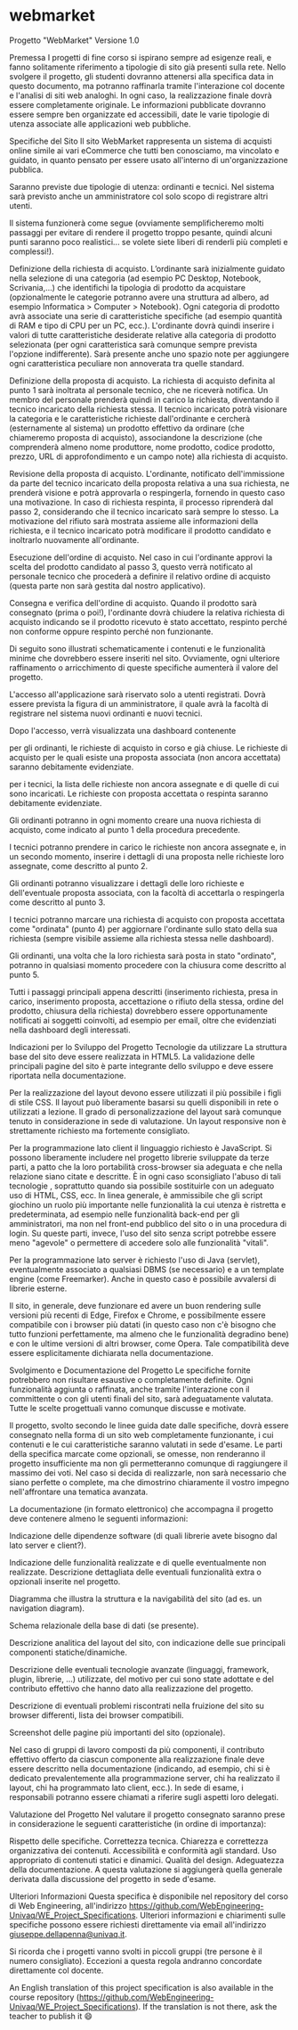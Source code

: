 # webmarket
Progetto "WebMarket"
Versione 1.0

Premessa
I progetti di fine corso si ispirano sempre ad esigenze reali, e fanno solitamente riferimento a tipologie di sito già presenti sulla rete. Nello svolgere il progetto, gli studenti dovranno attenersi alla specifica data in questo documento, ma potranno raffinarla tramite l'interazione col docente e l'analisi di siti web analoghi. In ogni caso, la realizzazione finale dovrà essere completamente originale. Le informazioni pubblicate dovranno essere sempre ben organizzate ed accessibili, date le varie tipologie di utenza associate alle applicazioni web pubbliche.

Specifiche del Sito
Il sito WebMarket rappresenta un sistema di acquisti online simile ai vari eCommerce che tutti ben conosciamo, ma vincolato e guidato, in quanto pensato per essere usato all'interno di un'organizzazione pubblica.

Saranno previste due tipologie di utenza: ordinanti e tecnici. Nel sistema sarà previsto anche un amministratore col solo scopo di registrare altri utenti.

Il sistema funzionerà come segue (ovviamente semplificheremo molti passaggi per evitare di rendere il progetto troppo pesante, quindi alcuni punti saranno poco realistici... se volete siete liberi di renderli più completi e complessi!).

Definizione della richiesta di acquisto. L’ordinante sarà inizialmente guidato nella selezione di una categoria (ad esempio PC Desktop, Notebook, Scrivania,...) che identifichi la tipologia di prodotto da acquistare (opzionalmente le categorie potranno avere una struttura ad albero, ad esempio Informatica > Computer > Notebook). Ogni categoria di prodotto avrà associate una serie di caratteristiche specifiche (ad esempio quantità di RAM e tipo di CPU per un PC, ecc.). L'ordinante dovrà quindi inserire i valori di tutte caratteristiche desiderate relative alla categoria di prodotto selezionata (per ogni caratteristica sarà comunque sempre prevista l'opzione indifferente). Sarà presente anche uno spazio note per aggiungere ogni caratteristica peculiare non annoverata tra quelle standard.

Definizione della proposta di acquisto. La richiesta di acquisto definita al punto 1 sarà inoltrata al personale tecnico, che ne riceverà notifica. Un membro del personale prenderà quindi in carico la richiesta, diventando il tecnico incaricato della richiesta stessa. Il tecnico incaricato potrà visionare la categoria e le caratteristiche richieste dall'ordinante e cercherà (esternamente al sistema) un prodotto effettivo da ordinare (che chiameremo proposta di acquisto), associandone la descrizione (che comprenderà almeno nome produttore, nome prodotto, codice prodotto, prezzo, URL di approfondimento e un campo note) alla richiesta di acquisto.

Revisione della proposta di acquisto. L'ordinante, notificato dell'immissione da parte del tecnico incaricato della proposta relativa a una sua richiesta, ne prenderà visione e potrà approvarla o respingerla, fornendo in questo caso una motivazione. In caso di richiesta respinta, il processo riprenderà dal passo 2, considerando che il tecnico incaricato sarà sempre lo stesso. La motivazione del rifiuto sarà mostrata assieme alle informazioni della richiesta, e il tecnico incaricato potrà modificare il prodotto candidato e inoltrarlo nuovamente all'ordinante.

Esecuzione dell'ordine di acquisto. Nel caso in cui l'ordinante approvi la scelta del prodotto candidato al passo 3, questo verrà notificato al personale tecnico che procederà a definire il relativo ordine di acquisto (questa parte non sarà gestita dal nostro applicativo).

Consegna e verifica dell'ordine di acquisto. Quando il prodotto sarà consegnato (prima o poi!), l'ordinante dovrà chiudere la relativa richiesta di acquisto indicando se il prodotto ricevuto è stato accettato, respinto perché non conforme oppure respinto perché non funzionante.

Di seguito sono illustrati schematicamente i contenuti e le funzionalità minime che dovrebbero essere inseriti nel sito. Ovviamente, ogni ulteriore raffinamento o arricchimento di queste specifiche aumenterà il valore del progetto.

L'accesso all'applicazione sarà riservato solo a utenti registrati. Dovrà essere prevista la figura di un amministratore, il quale avrà la facoltà di registrare nel sistema nuovi ordinanti e nuovi tecnici.

Dopo l'accesso, verrà visualizzata una dashboard contenente

per gli ordinanti, le richieste di acquisto in corso e già chiuse. Le richieste di acquisto per le quali esiste una proposta associata (non ancora accettata) saranno debitamente evidenziate.

per i tecnici, la lista delle richieste non ancora assegnate e di quelle di cui sono incaricati. Le richieste con proposta accettata o respinta saranno debitamente evidenziate.

Gli ordinanti potranno in ogni momento creare una nuova richiesta di acquisto, come indicato al punto 1 della procedura precedente.

I tecnici potranno prendere in carico le richieste non ancora assegnate e, in un secondo momento, inserire i dettagli di una proposta nelle richieste loro assegnate, come descritto al punto 2.

Gli ordinanti potranno visualizzare i dettagli delle loro richieste e dell'eventuale proposta associata, con la facoltà di accettarla o respingerla come descritto al punto 3.

I tecnici potranno marcare una richiesta di acquisto con proposta accettata come "ordinata" (punto 4) per aggiornare l'ordinante sullo stato della sua richiesta (sempre visibile assieme alla richiesta stessa nelle dashboard).

Gli ordinanti, una volta che la loro richiesta sarà posta in stato "ordinato", potranno in qualsiasi momento procedere con la chiusura come descritto al punto 5.

Tutti i passaggi principali appena descritti (inserimento richiesta, presa in carico, inserimento proposta, accettazione o rifiuto della stessa, ordine del prodotto, chiusura della richiesta) dovrebbero essere opportunamente notificati ai soggetti coinvolti, ad esempio per email, oltre che evidenziati nella dashboard degli interessati.

Indicazioni per lo Sviluppo del Progetto
Tecnologie da utilizzare
La struttura base del sito deve essere realizzata in HTML5. La validazione delle principali pagine del sito è parte integrante dello sviluppo e deve essere riportata nella documentazione.

Per la realizzazione del layout devono essere utilizzati il più possibile i figli di stile CSS. Il layout può liberamente basarsi su quelli disponibili in rete o utilizzati a lezione. Il grado di personalizzazione del layout sarà comunque tenuto in considerazione in sede di valutazione. Un layout responsive non è strettamente richiesto ma fortemente consigliato.

Per la programmazione lato client il linguaggio richiesto è JavaScript. Si possono liberamente includere nel progetto librerie sviluppate da terze parti, a patto che la loro portabilità cross-browser sia adeguata e che nella relazione siano citate e descritte. È in ogni caso sconsigliato l'abuso di tali tecnologie , soprattutto quando sia possibile sostituirle con un adeguato uso di HTML, CSS, ecc. In linea generale, è ammissibile che gli script giochino un ruolo più importante nelle funzionalità la cui utenza è ristretta e predeterminata, ad esempio nelle funzionalità back-end per gli amministratori, ma non nel front-end pubblico del sito o in una procedura di login. Su queste parti, invece, l'uso del sito senza script potrebbe essere meno "agevole" o permettere di accedere solo alle funzionalità "vitali".

Per la programmazione lato server è richiesto l'uso di Java (servlet), eventualmente associato a qualsiasi DBMS (se necessario) e a un template engine (come Freemarker). Anche in questo caso è possibile avvalersi di librerie esterne.

Il sito, in generale, deve funzionare ed avere un buon rendering sulle versioni più recenti di Edge, Firefox e Chrome, e possibilmente essere compatibile con i browser più datati (in questo caso non c'è bisogno che tutto funzioni perfettamente, ma almeno che le funzionalità degradino bene) e con le ultime versioni di altri browser, come Opera. Tale compatibilità deve essere esplicitamente dichiarata nella documentazione.

Svolgimento e Documentazione del Progetto
Le specifiche fornite potrebbero non risultare esaustive o completamente definite. Ogni funzionalità aggiunta o raffinata, anche tramite l'interazione con il committente o con gli utenti finali del sito, sarà adeguatamente valutata. Tutte le scelte progettuali vanno comunque discusse e motivate.

Il progetto, svolto secondo le linee guida date dalle specifiche, dovrà essere consegnato nella forma di un sito web completamente funzionante, i cui contenuti e le cui caratteristiche saranno valutati in sede d'esame. Le parti della specifica marcate come opzionali, se omesse, non renderanno il progetto insufficiente ma non gli permetteranno comunque di raggiungere il massimo dei voti. Nel caso si decida di realizzarle, non sarà necessario che siano perfette o complete, ma che dimostrino chiaramente il vostro impegno nell'affrontare una tematica avanzata.

La documentazione (in formato elettronico) che accompagna il progetto deve contenere almeno le seguenti informazioni:

Indicazione delle dipendenze software (di quali librerie avete bisogno dal lato server e client?).

Indicazione delle funzionalità realizzate e di quelle eventualmente non realizzate. Descrizione dettagliata delle eventuali funzionalità extra o opzionali inserite nel progetto.

Diagramma che illustra la struttura e la navigabilità del sito (ad es. un navigation diagram).

Schema relazionale della base di dati (se presente).

Descrizione analitica del layout del sito, con indicazione delle sue principali componenti statiche/dinamiche.

Descrizione delle eventuali tecnologie avanzate (linguaggi, framework, plugin, librerie, ...) utilizzate, del motivo per cui sono state adottate e del contributo effettivo che hanno dato alla realizzazione del progetto.

Descrizione di eventuali problemi riscontrati nella fruizione del sito su browser differenti, lista dei browser compatibili.

Screenshot delle pagine più importanti del sito (opzionale).

Nel caso di gruppi di lavoro composti da più componenti, il contributo effettivo offerto da ciascun componente alla realizzazione finale deve essere descritto nella documentazione (indicando, ad esempio, chi si è dedicato prevalentemente alla programmazione server, chi ha realizzato il layout, chi ha programmato lato client, ecc.). In sede di esame, i responsabili potranno essere chiamati a riferire sugli aspetti loro delegati.

Valutazione del Progetto
Nel valutare il progetto consegnato saranno prese in considerazione le seguenti caratteristiche (in ordine di importanza):

Rispetto delle specifiche.
Correttezza tecnica.
Chiarezza e correttezza organizzativa dei contenuti.
Accessibilità e conformità agli standard.
Uso appropriato di contenuti statici e dinamici.
Qualità del design.
Adeguatezza della documentazione.
A questa valutazione si aggiungerà quella generale derivata dalla discussione del progetto in sede d'esame.

Ulteriori Informazioni
Questa specifica è disponibile nel repository del corso di Web Engineering, all'indirizzo https://github.com/WebEngineering-Univaq/WE_Project_Specifications. Ulteriori informazioni e chiarimenti sulle specifiche possono essere richiesti direttamente via email all'indirizzo giuseppe.dellapenna@univaq.it.

Si ricorda che i progetti vanno svolti in piccoli gruppi (tre persone è il numero consigliato). Eccezioni a questa regola andranno concordate direttamente col docente.

An English translation of this project specification is also available in the course repository (https://github.com/WebEngineering-Univaq/WE_Project_Specifications). If the translation is not there, ask the teacher to publish it 😄
